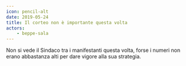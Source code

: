 ```yaml
---
icon: pencil-alt
date: 2019-05-24
title: Il corteo non è importante questa volta
actors:
    - beppe-sala
---
```


Non si vede il Sindaco tra i manifestanti questa volta, forse i numeri non erano abbastanza alti per dare vigore alla sua strategia.
